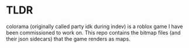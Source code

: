 # TLDR
colorama (originally called party idk during indev) is a roblox game I have been commissioned to work on. This repo contains the bitmap files (and their json sidecars) that the game renders as maps.
